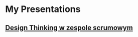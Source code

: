 # My Presentations


## [Design Thinking w zespole scrumowym](https://kwiatekus.github.io/dt-for-scrum-pl/#/)